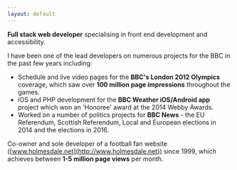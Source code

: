 ```yaml
---
layout: default
---
```


**Full stack web developer** specialising in front end development and accessibility.

I have been one of the lead developers on numerous projects for the BBC in the past few years including:

- Schedule and live video pages for the **BBC's London 2012 Olympics** coverage, which saw over **100 million page impressions** throughout the games.
- iOS and PHP development for the **BBC Weather iOS/Android app** project which won an 'Honoree' award at the 2014 Webby Awards.
- Worked on a number of politics projects for **BBC News** - the EU Referendum, Scottish Referendum, Local and European elections in 2014 and the elections in 2016.

Co-owner and sole developer of a football fan website ([www.holmesdale.net](http://www.holmesdale.net)) since 1999, which achieves between **1-5 million page views** per month.